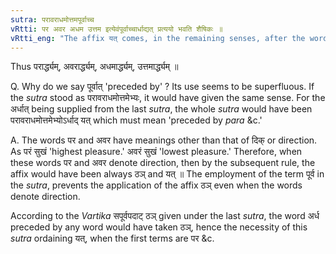 ```yaml
---
sutra: परावराधमोत्तमपूर्वाच्च
vRtti: पर अवर अधम उत्तम इत्येवंपूर्वाच्चार्धाद्यत् प्रत्ययो भवति शैषिकः ॥
vRtti_eng: "The affix यत् comes, in the remaining senses, after the word '_ardha_', when preceded by '_para_', '_avara_', '_adhama_', and '_uttama_'."
---
```

Thus परार्द्ध्यम्, अवरार्द्ध्यम्, अधमार्द्ध्यम्, उत्तमार्द्ध्यम् ॥

Q. Why do we say पूर्वात् 'preceded by' ? Its use seems to be superfluous. If the _sutra_ stood as परावराधमोत्तमेभ्यः, it would have given the same sense. For the अर्धात् being supplied from the last _sutra_, the whole _sutra_ would have been परावराधमोत्तमेभ्योऽर्धाद् यत् which must mean 'preceded by _para_ &c.'  

A. The words पर and अवर have meanings other than that of दिक् or direction. As परं सुखं 'highest pleasure.' अवरं सुखं 'lowest pleasure.' Therefore, when these words पर and अवर denote direction, then by the subsequent rule, the affix would have been always ठञ् and यत् ॥ The employment of the term पूर्व in the _sutra_, prevents the application of the affix ठञ् even when the words denote direction.

According to the _Vartika_ सपूर्वपदाट् ठञ् given under the last _sutra_, the word अर्ध preceded by any word would have taken ठञ्, hence the necessity of this _sutra_ ordaining यत्, when the first terms are पर &c.
